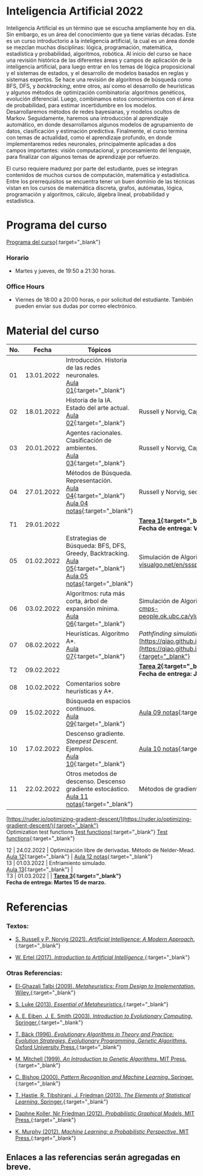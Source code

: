 # Inteligencia Artificial 2022

Inteligencia Artificial es un término que se escucha ampliamente hoy en día. Sin embargo, es un área del conocimiento que ya tiene varias décadas. Este es un curso introductorio  a la inteligencia artificial, la cual es un área donde se mezclan muchas disciplinas: lógica, programación, matemática, estadística y probabilidad, algoritmos, robótica. Al inicio del curso se hace una revisión histórica de las diferentes áreas y campos de aplicación de la inteligencia artificial, para luego entrar en los temas de lógica proposicional y el sistemas de estados, y el desarrollo de modelos basados en reglas y sistemas expertos. Se hace una revisión de algoritmos de búsqueda como BFS, DFS, y *backtracking*, entre otros, así como el desarrollo de heurísticas y algunos métodos de optimización combinatoria: algoritmos genéticos, evolución diferencial. Luego, combinamos estos conocimientos con el área de probabilidad, para estimar incertidumbre en los modelos. Desarrollaremos métodos de redes bayesianas, y modelos ocultos de Markov. Seguidamente, haremos una introducción al aprendizaje automático, en donde desarrollamos algunos modelos de agrupamiento de datos, clasificación y estimación predictiva. Finalmente, el curso termina con temas de actualidad, como el aprendizaje profundo, en donde implementaremos redes neuronales, principalmente aplicadas a dos campos importantes: visión computacional, y procesamiento del lenguaje, para finalizar con algunos temas de aprendizaje por refuerzo.

El curso requiere madurez por parte del estudiante, pues se integran contenidos de muchos cursos de computación, matemática y estadística. Entre los prerrequisitos se encuentra tener un buen dominio de las técnicas vistan en los cursos de matemática discreta, grafos, autómatas, lógica, programación y algoritmos, cálculo, álgebra lineal, probabilidad y estadística. 


# Programa del curso
<div id='id-programa'/>

[Programa del curso](programa/Programa-ia2022.pdf){:target="_blank"}

### Horario
<div id='id-horario'/>

* Martes y jueves, de 19:50 a 21:30 horas.

### Office Hours
<div id='id-office'/>

* Viernes de 18:00 a 20:00 horas, o por solicitud del estudiante. También pueden enviar sus dudas por correo electrónico.


# Material del curso
<div id='id-material'/>

  **No.**  | **Fecha**    | **Tópicos**                                                                    | **Recursos**
  -------- | ------------ | ------------------------------------------------------------------------------ |  -------------------------------------
  01       | 13.01.2022   | Introducción. Historia de las redes neuronales. <br/> [Aula 01](aulas/Aula01.pdf){:target="_blank"} | 
  02       | 18.01.2022   | Historia de la IA. Estado del arte actual. <br/> [Aula 02](aulas/Aula02.pdf){:target="_blank"} | Russell y Norvig, Capítulo 1.
  03       | 20.01.2022   | Agentes racionales. Clasificación de ambientes. <br/> [Aula 03](aulas/Aula03.pdf){:target="_blank"} | Russell y Norvig, Capítulo 2.
  04       | 27.01.2022   | Métodos de Búsqueda. Representación. <br/> [ Aula 04](aulas/Aula04.pdf){:target="_blank"} [Aula 04 notas](aulas/Aula04_notas.pdf){:target="_blank"} | Russell y Norvig, secciones 3.1 y 3.2.
  T1       | 29.01.2022   |                                                                                | **[Tarea 1](tareas/tarea01.pdf){:target="_blank"}** <br/> **Fecha de entrega: Viernes 04 de febrero.**
  05       | 01.02.2022   | Estrategias de Búsqueda: BFS, DFS, Greedy, Backtracking. <br/> [Aula 05](aulas/Aula05.pdf){:target="_blank"} [Aula 05 notas](aulas/Aula05_notas.pdf){:target="_blank"} | Simulación de Algoritmos *shortest path* <br/> [visualgo.net/en/sssp](https://visualgo.net/en/sssp){:target="_blank"}
  06       | 03.02.2022   | Algoritmos: ruta más corta, árbol de expansión mínima. <br/> [Aula 06](aulas/Aula06.pdf){:target="_blank"} | Simulación de Algoritmos *shortest path* <br/> [cmps-people.ok.ubc.ca/ylucet/DS/Dijkstra.html](https://cmps-people.ok.ubc.ca/ylucet/DS/Dijkstra.html){:target="_blank"}
  07       | 08.02.2022   | Heurísticas. Algoritmo A*. <br/> [Aula 07](aulas/Aula07.pdf){:target="_blank"} | *Pathfinding simulation*: A* y otros. <br/> [https://qiao.github.io/PathFinding.js/visual/](https://qiao.github.io/PathFinding.js/visual/){:target="_blank"}
  T2       | 09.02.2022   |                                                                                | **[Tarea 2](tareas/tarea02.pdf){:target="_blank"}** <br/> **Fecha de entrega: Jueves 24 de febrero.**
  08       | 10.02.2022   | Comentarios sobre heurísticas y A*. <br/>                                      | 
  09       | 15.02.2022   | Búsqueda en espacios continuos.  <br/> [Aula 09](aulas/Aula09.pdf){:target="_blank"} | [Aula 09 notas](aulas/Aula09_notas.pdf){:target="_blank"} 
  10       | 17.02.2022   | Descenso gradiente. *Steepest Descent*. Ejemplos.  <br/> [Aula 10](aulas/Aula10.pdf){:target="_blank"} | [Aula 10 notas](aulas/Aula10_notas.pdf){:target="_blank"} 
  11       | 22.02.2022   | Otros metodos de descenso. Descenso gradiente estocástico. <br/> [Aula 11 notas](aulas/Aula11_notas.pdf){:target="_blank"} | Métodos de gradiente estocástico <br/>
 [https://ruder.io/optimizing-gradient-descent/](https://ruder.io/optimizing-gradient-descent/){:target="_blank"} <br/>
 Optimization test functions [Test functions](https://en.wikipedia.org/wiki/Test_functions_for_optimization){:target="_blank"} [Test functions](http://www.sfu.ca/~ssurjano/optimization.html){:target="_blank"}
  
  12       | 24.02.2022   | Optimización libre de derivadas. Método de Nelder-Mead. <br/> [Aula 12](aulas/Aula12.pdf){:target="_blank"}  | [Aula 12 notas](aulas/Aula12_notas.pdf){:target="_blank"}                       
  13       | 01.03.2022   | Enfriamiento simulado. <br/> [Aula 13](aulas/Aula13.pdf){:target="_blank"}  |                        
  T3       | 01.03.2022   |                                                                                | **[Tarea 3](tareas/tarea03.pdf){:target="_blank"}** <br/> **Fecha de entrega: Martes 15 de marzo.**
  
# Referencias
<div id='id-ref'/>

### Textos:

* [S. Russell y P. Norvig (2021). *Artificial Intelligence: A Modern Approach*.](http://library.lol/main/9B28FC2A4A9B21237063BC7E6B42DEFD){:target="_blank"}

* [W. Ertel (2017). *Introduction to Artificial Intelligence*.](http://library.lol/main/3FA154D019C435DA970C2F19999889A8){:target="_blank"}

### Otras Referencias:

* [El-Ghazali Talbi (2009). *Metaheuristics: From Design to Implementation*. Wiley.](){:target="_blank"}

* [S. Luke (2013). *Essential of Metaheuristics*.](){:target="_blank"}
    
* [A. E. Eiben, J. E. Smith (2003). *Introduction to Evolutionary Computing*. Springer.](){:target="_blank"}

* [T. Bäck (1996). *Evolutionary Algorithms in Theory and Practice: Evolution Strategies, Evolutionary Programming,
Genetic Algorithms*. Oxford University Press.](){:target="_blank"}

* [M. Mitchell (1999). *An Introduction to Genetic Algorithms*. MIT Press.](){:target="_blank"}

* [C. Bishop (2000). *Pattern Recognition and Machine Learning*. Springer.](){:target="_blank"}

* [T. Hastie, R. Tibshirani, J. Friedman (2013). *The Elements of Statistical Learning*. Springer.](){:target="_blank"}
    
* [Daphne Koller, Nir Friedman (2012). *Probabilistic Graphical Models*. MIT Press.](){:target="_blank"}

* [K. Murphy (2012). *Machine Learning: a Probabilistic Perspective*. MIT Press.](){:target="_blank"}


Enlaces a las referencias serán agregadas en breve.
---
